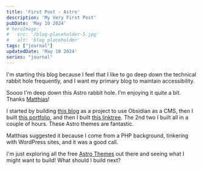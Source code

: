 ```yaml
---
title: 'First Post - Astro'
description: 'My Very First Post'
pubDate: 'May 10 2024'
# heroImage: 
#   src: '/blog-placeholder-5.jpg'
#   alt: 'blog placeholder'
tags: ["journal"]
updatedDate: 'May 10 2024'
series: "journal"
---
```


I'm starting this blog because I feel that I like to go deep down the technical rabbit hole frequently, and I want my primary blog to maintain accessibility.

Soooo I'm deep down this Astro rabbit hole. I'm enjoying it quite a bit. Thanks [Matthias](https://com-git-astro-iammatthias-team.vercel.app/)!

I started by building [this blog](https://blog.johnhazel.com/) as a project to use Obsidian as a CMS, then I built [this portfolio](https://portfolio.johnhazel.com/), and then I built [this linktree](https://linktree.johnhazel.com/). The 2nd two I built all in a couple of hours. These Astro themes are fantastic.

Matthias suggested it because I come from a PHP background, tinkering with WordPress sites, and it was a good call.

I'm just exploring all the free [Astro Themes](https://astro.build/themes/?search=&price%5B%5D=free) out there and seeing what I might want to build! What should I build next?